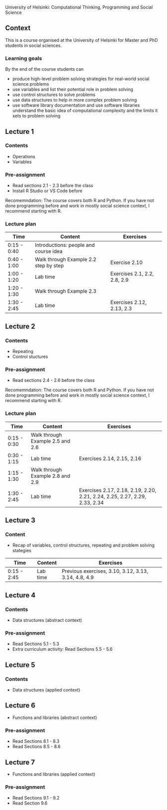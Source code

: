 University of Helsinki: Computational Thinking, Programming and Social Science

## Context

This is a course organised at the University of Helsinki for Master and PhD students in social sciences.

### Learning goals

By the end of the course students can

* produce high-level problem solving strategies for real-world social science problems
* use variables and list their potential role in problem solving
* use control structures to solve problems
* use data structures to help in more complex problem solving
* use software library documentation and use software libraries
understand the basic idea of computational complexity and the limits it sets to problem solving

## Lecture 1

### Contents

* Operations
* Variables

### Pre-assignment

* Read sections 2.1 - 2.3 before the class
* Install R Studio or VS Code before

Recomemndation: The course covers both R and Python.
If you have not done programming before and work in mostly social science context, I recommend starting with R.

### Lecture plan

| Time | Content | Exercises |
|------|-------|-----------|
| 0:15 - 0:40 | Introductions: people and course idea  |           |
| 0:40 - 1:00 | Walk through Example 2.2 step by step | Exercise 2.10 |
| 1:00 - 1:20 | Lab time | Exercises 2.1, 2.2, 2.8, 2.9 |
| 1:20 - 1:30 | Walk through Example 2.3 | |
| 1:30 - 2:45 | Lab time | Exercises 2.12, 2.13, 2.3  |

## Lecture 2

### Contents

* Repeating
* Control stuctures

### Pre-assignment

* Read sections 2.4 - 2.6 before the class

Recomemndation: The course covers both R and Python.
If you have not done programming before and work in mostly social science context, I recommend starting with R.

### Lecture plan

| Time | Content | Exercises |
|------|-------|-----------|
| 0:15 - 0:30 | Walk through Example 2.5 and 2.6 | |
| 0:30 - 1:15 | Lab time | Exercises 2.14, 2.15, 2.16 |
| 1:15 - 1:30 | Walk through Example 2.8 and 2.9 | |
| 1:30 - 2:45 | Lab time | Exercises 2.17, 2.18, 2.19, 2.20, 2.21, 2.24, 2.25, 2.27, 2.29, 2.33, 2.34  |

## Lecture 3

### Content

* Recap of variables, control structures, repeating and problem solving stategies

| Time | Content | Exercises |
|------|-------|-----------|
| 0:15 - 2:45 | Lab time | Previous exercises, 3.10, 3.12, 3.13, 3.14, 4.8, 4.9 |

## Lecture 4

### Contents

* Data structures (abstract context)

### Pre-assignment

* Read Sections 5.1 - 5.3
* Extra curriculum activity: Read Sections 5.5 - 5.6

## Lecture 5

### Contents

* Data structures (applied context)

## Lecture 6

* Functions and libraries (abstract context)

### Pre-assignment

* Read Sections 8.1 - 8.3
* Read Sections 8.5 - 8.6

## Lecture 7

* Functions and libraries (applied context)

### Pre-assignment

* Read Sections 9.1 - 9.2
* Read Section 9.6 

